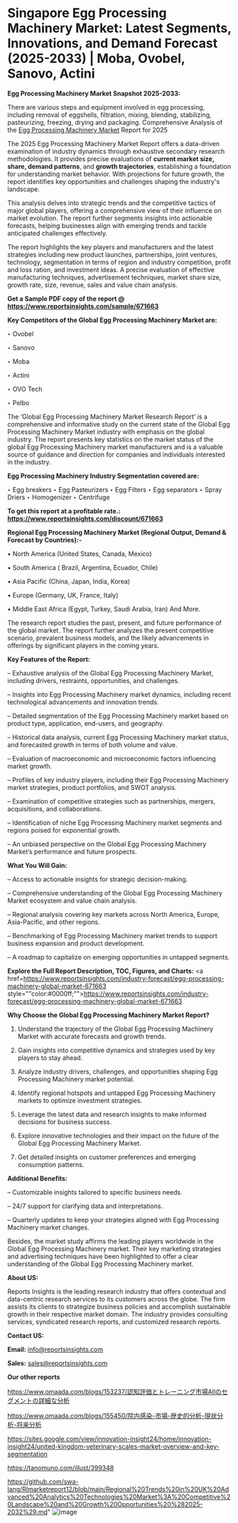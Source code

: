 # Singapore Egg Processing Machinery Market: Latest Segments, Innovations, and Demand Forecast (2025-2033) | Moba, Ovobel, Sanovo, Actini

<strong>Egg Processing Machinery Market Snapshot 2025-2033:</strong>

There are various steps and equipment involved in egg processing, including removal of eggshells, filtration, mixing, blending, stabilizing, pasteurizing, freezing, drying and packaging. Comprehensive Analysis of the <a href=https://www.reportsinsights.com/sample/671663>Egg Processing Machinery Market</a> Report for 2025

The 2025 Egg Processing Machinery Market Report offers a data-driven examination of industry dynamics through exhaustive secondary research methodologies. It provides precise evaluations of <strong>current market size, share, demand patterns</strong>, and <strong>growth trajectories</strong>, establishing a foundation for understanding market behavior. With projections for future growth, the report identifies key opportunities and challenges shaping the industry's landscape.

This analysis delves into strategic trends and the competitive tactics of major global players, offering a comprehensive view of their influence on market evolution. The report further segments insights into actionable forecasts, helping businesses align with emerging trends and tackle anticipated challenges effectively.

The report highlights the key players and manufacturers and the latest strategies including new product launches, partnerships, joint ventures, technology, segmentation in terms of region and industry competition, profit and loss ration, and investment ideas. A precise evaluation of effective manufacturing techniques, advertisement techniques, market share size, growth rate, size, revenue, sales and value chain analysis.

<strong>Get a Sample PDF copy of the report @ <a href=https://www.reportsinsights.com/sample/671663 style=color:#0000ff;>https://www.reportsinsights.com/sample/671663</a></strong>

<strong>Key Competitors of the Global Egg Processing Machinery Market are:</strong>

‣ Ovobel

‣ Sanovo

‣ Moba

‣ Actini

‣ OVO Tech

‣ Pelbo

The ‘Global Egg Processing Machinery Market Research Report’ is a comprehensive and informative study on the current state of the Global Egg Processing Machinery Market industry with emphasis on the global industry. The report presents key statistics on the market status of the global Egg Processing Machinery market manufacturers and is a valuable source of guidance and direction for companies and individuals interested in the industry.

<strong>Egg Processing Machinery Industry Segmentation covered are:</strong>

‣ Egg breakers
‣ Egg Pasteurizers
‣ Egg Filters
‣ Egg separators
‣ Spray Driers
‣ Homogenizer
‣ Centrifuge

<strong>To get this report at a profitable rate.: <a href=https://www.reportsinsights.com/discount/671663 style=color:#0000ff;>https://www.reportsinsights.com/discount/671663</a></strong>

<strong>Regional Egg Processing Machinery Market (Regional Output, Demand &amp; Forecast by Countries):-</strong>

• North America (United States, Canada, Mexico)

• South America ( Brazil, Argentina, Ecuador, Chile)

• Asia Pacific (China, Japan, India, Korea)

• Europe (Germany, UK, France, Italy)

• Middle East Africa (Egypt, Turkey, Saudi Arabia, Iran) And More.

The research report studies the past, present, and future performance of the global market. The report further analyzes the present competitive scenario, prevalent business models, and the likely advancements in offerings by significant players in the coming years.

<strong>Key Features of the Report:</strong>

– Exhaustive analysis of the Global Egg Processing Machinery Market, including drivers, restraints, opportunities, and challenges.

– Insights into Egg Processing Machinery market dynamics, including recent technological advancements and innovation trends.

– Detailed segmentation of the Egg Processing Machinery market based on product type, application, end-users, and geography.

– Historical data analysis, current Egg Processing Machinery market status, and forecasted growth in terms of both volume and value.

– Evaluation of macroeconomic and microeconomic factors influencing market growth.

– Profiles of key industry players, including their Egg Processing Machinery market strategies, product portfolios, and SWOT analysis.

– Examination of competitive strategies such as partnerships, mergers, acquisitions, and collaborations.

– Identification of niche Egg Processing Machinery market segments and regions poised for exponential growth.

– An unbiased perspective on the Global Egg Processing Machinery Market’s performance and future prospects.

<strong>What You Will Gain:</strong>

– Access to actionable insights for strategic decision-making.

– Comprehensive understanding of the Global Egg Processing Machinery Market ecosystem and value chain analysis.

– Regional analysis covering key markets across North America, Europe, Asia-Pacific, and other regions.

– Benchmarking of Egg Processing Machinery market trends to support business expansion and product development.

– A roadmap to capitalize on emerging opportunities in untapped segments.

<strong>Explore the Full Report Description, TOC, Figures, and Charts:</strong>
<a href=https://www.reportsinsights.com/industry-forecast/egg-processing-machinery-global-market-671663 style=""color:#0000ff;"">https://www.reportsinsights.com/industry-forecast/egg-processing-machinery-global-market-671663</a>

<strong>Why Choose the Global Egg Processing Machinery Market Report?</strong>

1. Understand the trajectory of the Global Egg Processing Machinery Market with accurate forecasts and growth trends.

2. Gain insights into competitive dynamics and strategies used by key players to stay ahead.

3. Analyze industry drivers, challenges, and opportunities shaping Egg Processing Machinery market potential.

4. Identify regional hotspots and untapped Egg Processing Machinery markets to optimize investment strategies.

5. Leverage the latest data and research insights to make informed decisions for business success.

6. Explore innovative technologies and their impact on the future of the Global Egg Processing Machinery Market.

7. Get detailed insights on customer preferences and emerging consumption patterns.

<strong>Additional Benefits:</strong>

– Customizable insights tailored to specific business needs.

– 24/7 support for clarifying data and interpretations.

– Quarterly updates to keep your strategies aligned with Egg Processing Machinery market changes.

Besides, the market study affirms the leading players worldwide in the Global Egg Processing Machinery market. Their key marketing strategies and advertising techniques have been highlighted to offer a clear understanding of the Global Egg Processing Machinery market.

<strong><strong>About US</strong>:</strong>

Reports Insights is the leading research industry that offers contextual and data-centric research services to its customers across the globe. The firm assists its clients to strategize business policies and accomplish sustainable growth in their respective market domain. The industry provides consulting services, syndicated research reports, and customized research reports.

<strong>Contact US:</strong>

<p class=><b>Email:</b> <a href=mailto:info@reportsinsights.com>info@reportsinsights.com</a></p>
<p class=><b>Sales:</b> <a href=mailto:sales@reportsinsights.com>sales@reportsinsights.com</a></p>

<strong>Our other reports</strong>

<a href=https://www.omaada.com/blogs/153237/認知評価とトレーニング市場Allのセグメントの詳細な分析>https://www.omaada.com/blogs/153237/認知評価とトレーニング市場Allのセグメントの詳細な分析</a>

<a href=https://www.omaada.com/blogs/155450/院内感染-市場-歴史的分析-現状分析-将来分析>https://www.omaada.com/blogs/155450/院内感染-市場-歴史的分析-現状分析-将来分析</a>

<a href=https://sites.google.com/view/innovation-insight24/home/innovation-insight24/united-kingdom-veterinary-scales-market-overview-and-key-segmentation>https://sites.google.com/view/innovation-insight24/home/innovation-insight24/united-kingdom-veterinary-scales-market-overview-and-key-segmentation</a>

<a href=https://tanomuno.com/illust/399348>https://tanomuno.com/illust/399348</a>

<a href=https://github.com/swa-lang/RImarketreport12/blob/main/Regional%20Trends%20in%20UK%20Advanced%20Analytics%20Technologies%20Market%3A%20Competitive%20Landscape%20and%20Growth%20Opportunities%20%282025-2032%29.md>https://github.com/swa-lang/RImarketreport12/blob/main/Regional%20Trends%20in%20UK%20Advanced%20Analytics%20Technologies%20Market%3A%20Competitive%20Landscape%20and%20Growth%20Opportunities%20%282025-2032%29.md</a>"
![image](https://github.com/user-attachments/assets/ce7a0dd6-2f2c-494f-bf18-27aeac8d54e0)
